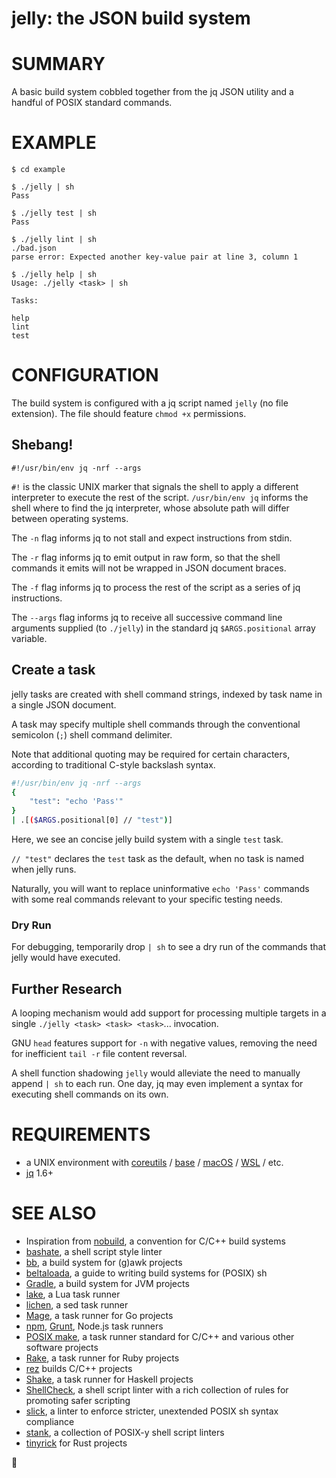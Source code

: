 # jelly: the JSON build system

# SUMMARY

A basic build system cobbled together from the jq JSON utility and a handful of POSIX standard commands.

# EXAMPLE

```console
$ cd example

$ ./jelly | sh
Pass

$ ./jelly test | sh
Pass

$ ./jelly lint | sh
./bad.json
parse error: Expected another key-value pair at line 3, column 1

$ ./jelly help | sh
Usage: ./jelly <task> | sh

Tasks:

help
lint
test
```

# CONFIGURATION

The build system is configured with a jq script named `jelly` (no file extension). The file should feature `chmod +x` permissions.

## Shebang!

```console
#!/usr/bin/env jq -nrf --args
```

`#!` is the classic UNIX marker that signals the shell to apply a different interpreter to execute the rest of the script. `/usr/bin/env jq` informs the shell where to find the jq interpreter, whose absolute path will differ between operating systems.

The `-n` flag informs jq to not stall and expect instructions from stdin.

The `-r` flag informs jq to emit output in raw form, so that the shell commands it emits will not be wrapped in JSON document braces.

The `-f` flag informs jq to process the rest of the script as a series of jq instructions.

The `--args` flag informs jq to receive all successive command line arguments supplied (to `./jelly`) in the standard jq `$ARGS.positional` array variable.

## Create a task

jelly tasks are created with shell command strings, indexed by task name in a single JSON document.

A task may specify multiple shell commands through the conventional semicolon (`;`) shell command delimiter.

Note that additional quoting may be required for certain characters, according to traditional C-style backslash syntax.

```sh
#!/usr/bin/env jq -nrf --args
{
    "test": "echo 'Pass'"
}
| .[($ARGS.positional[0] // "test")]

```

Here, we see an concise jelly build system with a single `test` task.

`// "test"` declares the `test` task as the default, when no task is named when jelly runs.

Naturally, you will want to replace uninformative `echo 'Pass'` commands with some real commands relevant to your specific testing needs.

### Dry Run

For debugging, temporarily drop `| sh` to see a dry run of the commands that jelly would have executed.

## Further Research

A looping mechanism would add support for processing multiple targets in a single `./jelly <task> <task> <task>`... invocation.

GNU `head` features support for `-n` with negative values, removing the need for inefficient `tail -r` file content reversal.

A shell function shadowing `jelly` would alleviate the need to manually append `| sh` to each run. One day, jq may even implement a syntax for executing shell commands on its own.

# REQUIREMENTS

* a UNIX environment with [coreutils](https://www.gnu.org/software/coreutils/) / [base](http://ftp.freebsd.org/pub/FreeBSD/releases/) / [macOS](https://www.apple.com/macos) / [WSL](https://learn.microsoft.com/en-us/windows/wsl/install) / etc.
* [jq](https://jqlang.github.io/jq/) 1.6+

# SEE ALSO

* Inspiration from [nobuild](https://github.com/tsoding/nobuild), a convention for C/C++ build systems
* [bashate](https://github.com/openstack/bashate), a shell script style linter
* [bb](https://github.com/mcandre/bb), a build system for (g)awk projects
* [beltaloada](https://github.com/mcandre/beltaloada), a guide to writing build systems for (POSIX) sh
* [Gradle](https://gradle.org/), a build system for JVM projects
* [lake](https://luarocks.org/modules/steved/lake), a Lua task runner
* [lichen](https://github.com/mcandre/lichen), a sed task runner
* [Mage](https://magefile.org/), a task runner for Go projects
* [npm](https://www.npmjs.com/), [Grunt](https://gruntjs.com/), Node.js task runners
* [POSIX make](https://pubs.opengroup.org/onlinepubs/009695299/utilities/make.html), a task runner standard for C/C++ and various other software projects
* [Rake](https://ruby.github.io/rake/), a task runner for Ruby projects
* [rez](https://github.com/mcandre/rez) builds C/C++ projects
* [Shake](https://shakebuild.com/), a task runner for Haskell projects
* [ShellCheck](https://www.shellcheck.net/), a shell script linter with a rich collection of rules for promoting safer scripting
* [slick](https://github.com/mcandre/slick), a linter to enforce stricter, unextended POSIX sh syntax compliance
* [stank](https://github.com/mcandre/stank), a collection of POSIX-y shell script linters
* [tinyrick](https://github.com/mcandre/tinyrick) for Rust projects

🍮
